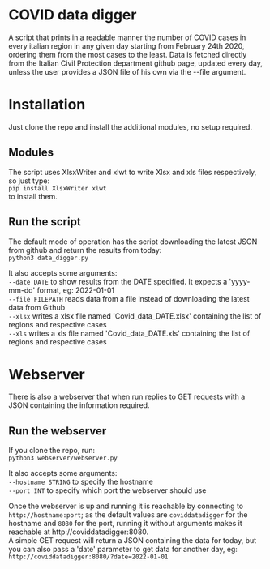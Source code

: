 # COVID data digger

A script that prints in a readable manner the number of COVID cases in every italian region in any given day starting from February 24th 2020, ordering them from the most cases to the least.
Data is fetched directly from the Italian Civil Protection department github page, updated every day, unless the user provides a JSON file of his own via the --file argument.

# Installation
Just clone the repo and install the additional modules, no setup required.

## Modules
The script uses XlsxWriter and xlwt to write Xlsx and xls files respectively, so just type:  
`pip install XlsxWriter xlwt`  
to install them.

## Run the script
The default mode of operation has the script downloading the latest JSON from github and return the results from today:  
`python3 data_digger.py`

It also accepts some arguments:  
`--date DATE` to show results from the DATE specified. It expects a 'yyyy-mm-dd' format, eg: 2022-01-01  
`--file FILEPATH` reads data from a file instead of downloading the latest data from Github  
`--xlsx` writes a xlsx file named 'Covid_data_DATE.xlsx' containing the list of regions and respective cases  
`--xls` writes a xls file named 'Covid_data_DATE.xls' containing the list of regions and respective cases  

# Webserver
There is also a webserver that when run replies to GET requests with a JSON containing the information required.

## Run the webserver
If you clone the repo, run:  
`python3 webserver/webserver.py`

It also accepts some arguments:  
`--hostname STRING` to specify the hostname  
`--port INT` to specify which port the webserver should use

Once the webserver is up and running it is reachable by connecting to `http://hostname:port`; as the default values are `coviddatadigger` for the hostname and `8080` for the port, running it without arguments makes it reachable at http://coviddatadigger:8080.  
A simple GET request will return a JSON containing the data for today, but you can also pass a 'date' parameter to get data for another day, eg:  
`http://coviddatadigger:8080/?date=2022-01-01`